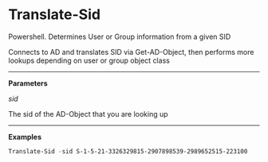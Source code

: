 # Translate-Sid
Powershell. Determines User or Group information from a given SID

Connects to AD and translates SID via Get-AD-Object, then performs more lookups depending on user or group object class

---

**Parameters**

_sid_

The sid of the AD-Object that you are looking up

---

**Examples**

```powershell
Translate-Sid -sid S-1-5-21-3326329815-2907898539-2989652515-223100
```
